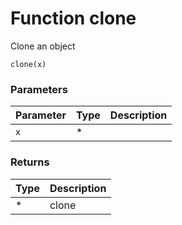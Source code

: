 # Function clone

Clone an object

    clone(x)


### Parameters

Parameter | Type | Description
--------- | ---- | -----------
`x` | * | 

### Returns

Type | Description
---- | -----------
* | clone




<!-- Note: This file is automatically generated from source code comments. Changes made in this file will be overridden. -->
